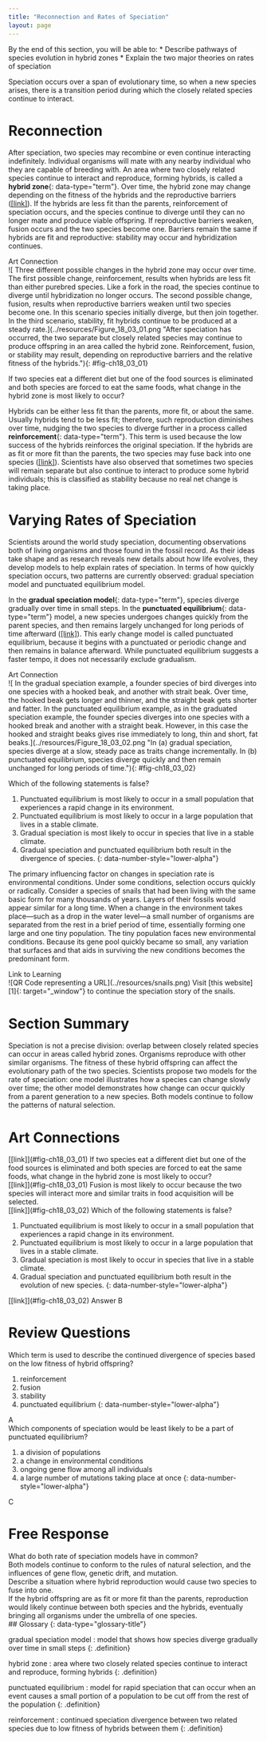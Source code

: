 ```yaml
---
title: "Reconnection and Rates of Speciation"
layout: page
---
```



<div data-type="abstract" markdown="1">
By the end of this section, you will be able to:
* Describe pathways of species evolution in hybrid zones
* Explain the two major theories on rates of speciation

</div>

Speciation occurs over a span of evolutionary time, so when a new species arises, there is a transition period during which the closely related species continue to interact.

# Reconnection

After speciation, two species may recombine or even continue interacting indefinitely. Individual organisms will mate with any nearby individual who they are capable of breeding with. An area where two closely related species continue to interact and reproduce, forming hybrids, is called a **hybrid zone**{: data-type="term"}. Over time, the hybrid zone may change depending on the fitness of the hybrids and the reproductive barriers ([\[link\]](#fig-ch18_03_01)). If the hybrids are less fit than the parents, reinforcement of speciation occurs, and the species continue to diverge until they can no longer mate and produce viable offspring. If reproductive barriers weaken, fusion occurs and the two species become one. Barriers remain the same if hybrids are fit and reproductive: stability may occur and hybridization continues.

<div data-type="note" data-has-label="true" class="note art-connection" data-label="" markdown="1">
<div data-type="title" class="title">
Art Connection
</div>
![  Three different possible changes in the hybrid zone may occur over time. The first possible change, reinforcement, results when hybrids are less fit than either purebred species. Like a fork in the road, the species continue to diverge until hybridization no longer occurs. The second possible change, fusion, results when reproductive barriers weaken until two species become one. In this scenario species initially diverge, but then join together. In the third scenario, stability, fit hybrids continue to be produced at a steady rate.](../resources/Figure_18_03_01.png "After speciation has occurred, the two separate but closely related species may continue to produce offspring in an area called the hybrid zone. Reinforcement, fusion, or stability may result, depending on reproductive barriers and the relative fitness of the hybrids."){: #fig-ch18_03_01}


If two species eat a different diet but one of the food sources is eliminated and both species are forced to eat the same foods, what change in the hybrid zone is most likely to occur?

<!--<para><link target-id="fig-ch18_03_01" document=""/>Fusion is most likely to occur because the two species will interact more and similar traits in food acquisition will be selected.</para>-->

</div>

Hybrids can be either less fit than the parents, more fit, or about the same. Usually hybrids tend to be less fit; therefore, such reproduction diminishes over time, nudging the two species to diverge further in a process called **reinforcement**{: data-type="term"}. This term is used because the low success of the hybrids reinforces the original speciation. If the hybrids are as fit or more fit than the parents, the two species may fuse back into one species ([\[link\]](#fig-ch18_03_02)). Scientists have also observed that sometimes two species will remain separate but also continue to interact to produce some hybrid individuals; this is classified as stability because no real net change is taking place.

# Varying Rates of Speciation

Scientists around the world study speciation, documenting observations both of living organisms and those found in the fossil record. As their ideas take shape and as research reveals new details about how life evolves, they develop models to help explain rates of speciation. In terms of how quickly speciation occurs, two patterns are currently observed: gradual speciation model and punctuated equilibrium model.

In the **gradual speciation model**{: data-type="term"}, species diverge gradually over time in small steps. In the **punctuated equilibrium**{: data-type="term"} model, a new species undergoes changes quickly from the parent species, and then remains largely unchanged for long periods of time afterward ([\[link\]](#fig-ch18_03_02)). This early change model is called punctuated equilibrium, because it begins with a punctuated or periodic change and then remains in balance afterward. While punctuated equilibrium suggests a faster tempo, it does not necessarily exclude gradualism.

<div data-type="note" data-has-label="true" class="note art-connection" data-label="" markdown="1">
<div data-type="title" class="title">
Art Connection
</div>
![ In the gradual speciation example, a founder species of bird diverges into one species with a hooked beak, and another with strait beak. Over time, the hooked beak gets longer and thinner, and the straight beak gets shorter and fatter. In the punctuated equilibrium example, as in the graduated speciation example, the founder species diverges into one species with a hooked break and another with a straight beak. However, in this case the hooked and straight beaks gives rise immediately to long, thin and short, fat beaks.](../resources/Figure_18_03_02.png "In (a) gradual speciation, species diverge at a slow, steady pace as traits change incrementally. In (b) punctuated equilibrium, species diverge quickly and then remain unchanged for long periods of time."){: #fig-ch18_03_02}


Which of the following statements is false?

1.  Punctuated equilibrium is most likely to occur in a small population that experiences a rapid change in its environment.
2.  Punctuated equilibrium is most likely to occur in a large population that lives in a stable climate.
3.  Gradual speciation is most likely to occur in species that live in a stable climate.
4.  Gradual speciation and punctuated equilibrium both result in the divergence of species.
{: data-number-style="lower-alpha"}

<!--<para><link target-id="fig-ch18_03_02" document=""/> B</para>-->

</div>

The primary influencing factor on changes in speciation rate is environmental conditions. Under some conditions, selection occurs quickly or radically. Consider a species of snails that had been living with the same basic form for many thousands of years. Layers of their fossils would appear similar for a long time. When a change in the environment takes place—such as a drop in the water level—a small number of organisms are separated from the rest in a brief period of time, essentially forming one large and one tiny population. The tiny population faces new environmental conditions. Because its gene pool quickly became so small, any variation that surfaces and that aids in surviving the new conditions becomes the predominant form.

<div data-type="note" data-has-label="true" class="note interactive" data-label="" markdown="1">
<div data-type="title" class="title">
Link to Learning
</div>
<span data-type="media" data-alt="QR Code representing a URL"> ![QR Code representing a URL](../resources/snails.png) </span>
Visit [this website][1]{: target="_window"} to continue the speciation story of the snails.

</div>

# Section Summary

Speciation is not a precise division: overlap between closely related species can occur in areas called hybrid zones. Organisms reproduce with other similar organisms. The fitness of these hybrid offspring can affect the evolutionary path of the two species. Scientists propose two models for the rate of speciation: one model illustrates how a species can change slowly over time; the other model demonstrates how change can occur quickly from a parent generation to a new species. Both models continue to follow the patterns of natural selection.

# Art Connections

<div data-type="exercise" class="exercise">
<div data-type="problem" class="problem" markdown="1">
[[link]](#fig-ch18_03_01) If two species eat a different diet but one of the food sources is eliminated and both species are forced to eat the same foods, what change in the hybrid zone is most likely to occur?

</div>
<div data-type="solution" class="solution" markdown="1">
[[link]](#fig-ch18_03_01) Fusion is most likely to occur because the two species will interact more and similar traits in food acquisition will be selected.

</div>
</div>

<div data-type="exercise" class="exercise">
<div data-type="problem" class="problem" markdown="1">
[[link]](#fig-ch18_03_02) Which of the following statements is false?

1.  Punctuated equilibrium is most likely to occur in a small population that experiences a rapid change in its environment.
2.  Punctuated equilibrium is most likely to occur in a large population that lives in a stable climate.
3.  Gradual speciation is most likely to occur in species that live in a stable climate.
4.  Gradual speciation and punctuated equilibrium both result in the evolution of new species.
{: data-number-style="lower-alpha"}

</div>
<div data-type="solution" class="solution" markdown="1">
[[link]](#fig-ch18_03_02) Answer B

</div>
</div>

# Review Questions

<div data-type="exercise" class="exercise">
<div data-type="problem" class="problem" markdown="1">
Which term is used to describe the continued divergence of species based on the low fitness of hybrid offspring?

1.  reinforcement
2.  fusion
3.  stability
4.  punctuated equilibrium
{: data-number-style="lower-alpha"}

</div>
<div data-type="solution" class="solution" markdown="1">
A

</div>
</div>

<div data-type="exercise" class="exercise">
<div data-type="problem" class="problem" markdown="1">
Which components of speciation would be least likely to be a part of punctuated equilibrium?

1.  a division of populations
2.  a change in environmental conditions
3.  ongoing gene flow among all individuals
4.  a large number of mutations taking place at once
{: data-number-style="lower-alpha"}

</div>
<div data-type="solution" class="solution" markdown="1">
C

</div>
</div>

# Free Response

<div data-type="exercise" class="exercise">
<div data-type="problem" class="problem" markdown="1">
What do both rate of speciation models have in common?

</div>
<div data-type="solution" class="solution" markdown="1">
Both models continue to conform to the rules of natural selection, and the influences of gene flow, genetic drift, and mutation.

</div>
</div>

<div data-type="exercise" class="exercise">
<div data-type="problem" class="problem" markdown="1">
Describe a situation where hybrid reproduction would cause two species to fuse into one.

</div>
<div data-type="solution" class="solution" markdown="1">
If the hybrid offspring are as fit or more fit than the parents, reproduction would likely continue between both species and the hybrids, eventually bringing all organisms under the umbrella of one species.

</div>
</div>

<div data-type="glossary" markdown="1">
## Glossary
{: data-type="glossary-title"}

gradual speciation model
: model that shows how species diverge gradually over time in small steps
{: .definition}

hybrid zone
: area where two closely related species continue to interact and reproduce, forming hybrids
{: .definition}

punctuated equilibrium
: model for rapid speciation that can occur when an event causes a small portion of a population to be cut off from the rest of the population
{: .definition}

reinforcement
: continued speciation divergence between two related species due to low fitness of hybrids between them
{: .definition}

</div>



[1]: http://openstaxcollege.org/l/snails
